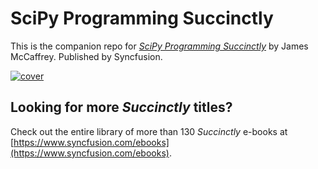 # SciPy Programming Succinctly
This is the companion repo for [*SciPy Programming Succinctly*](https://www.syncfusion.com/ebooks/SciPy_Programming_Succinctly) by James McCaffrey. Published by Syncfusion.

[![cover](https://github.com/SyncfusionSuccinctlyE-Books/SciPy-Programming-Succinctly/blob/master/cover.png)](https://www.syncfusion.com/ebooks/SciPy_Programming_Succinctly)

## Looking for more _Succinctly_ titles?

Check out the entire library of more than 130 _Succinctly_ e-books at [https://www.syncfusion.com/ebooks](https://www.syncfusion.com/ebooks).
